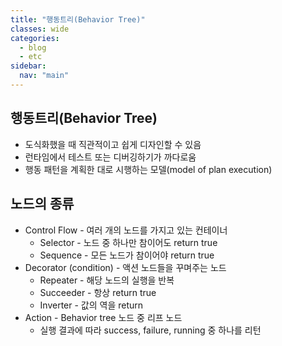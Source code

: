 ```yaml
---
title: "행동트리(Behavior Tree)"
classes: wide
categories: 
  - blog
  - etc
sidebar:
  nav: "main"
---
```

## 행동트리(Behavior Tree)
* 도식화했을 때 직관적이고 쉽게 디자인할 수 있음  
* 런타임에서 테스트 또는 디버깅하기가 까다로움  
* 행동 패턴을 계획한 대로 시행하는 모델(model of plan execution)  

## 노드의 종류
* Control Flow - 여러 개의 노드를 가지고 있는 컨테이너
  - Selector - 노드 중 하나만 참이어도 return true
  - Sequence - 모든 노드가 참이어야 return true
* Decorator (condition) - 액션 노드들을 꾸며주는 노드
  - Repeater - 해당 노드의 실행을 반복
  - Succeeder - 항상 return true
  - Inverter - 값의 역을 return
* Action - Behavior tree 노드 중 리프 노드
  - 실행 결과에 따라 success, failure, running 중 하나를 리턴
